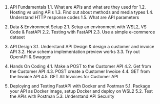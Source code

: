 1. API Fundamentals
1.1. What are APIs and what are they used for
1.2. Hosting vs using APIs
1.3. Find out about methods and media types
1.4. Understand HTTP response codes
1.5. What are API parameters

2. Data & Environment Setup
2.1. Setup an environment with WSL2, VS Code & FastAPI
2.2. Testing with FastAPI
2.3. Use a simple e-commerce dataset

3. API Design
3.1. Understand API Design & design a customer and invoice API
3.2. How schema implementation preview works
3.3. Try out OpenAPI & Swagger

4. Hands On Coding
4.1. Make a POST to the Customer API
4.2. Get from the Customer API
4.3. POST create a Customer Invoice
4.4. GET from the Invoice API
4.5. GET All Invoices for Customer API

5. Deploying and Testing FastAPI with Docker and Postman
5.1. Package your API as Docker image, setup Docker and deploy on WSL2
5.2. Test the APIs with Postman
5.3. Understand API Security
